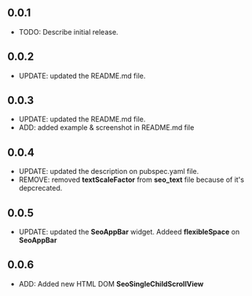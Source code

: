 ## 0.0.1

- TODO: Describe initial release.

## 0.0.2

- UPDATE: updated the README.md file.

## 0.0.3

- UPDATE: updated the README.md file.
- ADD: added example & screenshot in README.md file

## 0.0.4

- UPDATE: updated the description on pubspec.yaml file.
- REMOVE: removed **textScaleFactor** from **seo_text** file because of it's depcrecated.

## 0.0.5

- UPDATE: updated the **SeoAppBar** widget. Addeed **flexibleSpace** on **SeoAppBar**

## 0.0.6

- ADD: Added new HTML DOM **SeoSingleChildScrollView**
